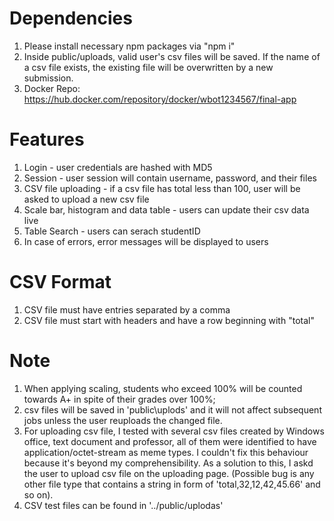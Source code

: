 # Dependencies
1. Please install necessary npm packages via "npm i"
2. Inside public/uploads, valid user's csv files will be saved. If the name of a csv file exists, the existing file will be overwritten by a new submission.
3. Docker Repo: https://hub.docker.com/repository/docker/wbot1234567/final-app 

# Features
1. Login - user credentials are hashed with MD5
2. Session - user session will contain username, password, and their files
3. CSV file uploading - if a csv file has total less than 100, user will be asked to upload a new csv file
4. Scale bar, histogram and data table - users can update their csv data live
5. Table Search - users can serach studentID
6. In case of errors, error messages will be displayed to users

# CSV Format
1. CSV file must have entries separated by a comma
2. CSV file must start with headers and have a row beginning with "total"

# Note
1. When applying scaling, students who exceed 100% will be counted towards A+ in spite of their grades over 100%;
2. csv files will be saved in 'public\uplods' and it will not affect subsequent jobs unless the user reuploads the changed file. 
3. For uploading csv file, I tested with several csv files created by Windows office, text document and professor, all of them were identified to have application/octet-stream as meme types. I couldn't fix this behaviour because it's beyond my comprehensibility. As a solution to this, I askd the user to upload csv file on the uploading page. (Possible bug is any other file type that contains a string in form of 'total,32,12,42,45.66' and so on).
4. CSV test files can be found in '../public/uplodas'
